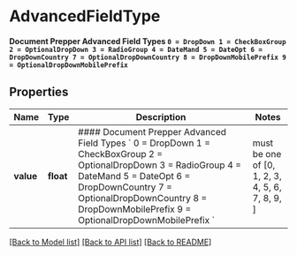 # AdvancedFieldType

#### Document Prepper Advanced Field Types  ` 0 = DropDown 1 = CheckBoxGroup 2 = OptionalDropDown 3 = RadioGroup 4 = DateMand 5 = DateOpt 6 = DropDownCountry 7 = OptionalDropDownCountry 8 = DropDownMobilePrefix 9 = OptionalDropDownMobilePrefix `

## Properties
Name | Type | Description | Notes
------------ | ------------- | ------------- | -------------
**value** | **float** | #### Document Prepper Advanced Field Types  &#x60; 0 &#x3D; DropDown 1 &#x3D; CheckBoxGroup 2 &#x3D; OptionalDropDown 3 &#x3D; RadioGroup 4 &#x3D; DateMand 5 &#x3D; DateOpt 6 &#x3D; DropDownCountry 7 &#x3D; OptionalDropDownCountry 8 &#x3D; DropDownMobilePrefix 9 &#x3D; OptionalDropDownMobilePrefix &#x60; |  must be one of [0, 1, 2, 3, 4, 5, 6, 7, 8, 9, ]

[[Back to Model list]](../README.md#documentation-for-models) [[Back to API list]](../README.md#documentation-for-api-endpoints) [[Back to README]](../README.md)


